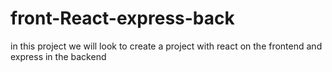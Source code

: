 # front-React-express-back
in this project we will look to create a project with react on the frontend and express in the backend
